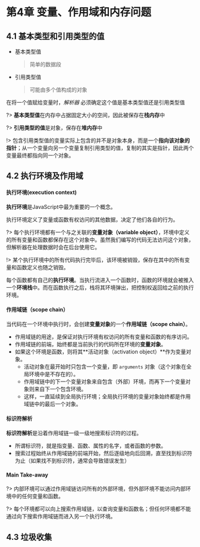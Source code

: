 # 第4章 变量、作用域和内存问题

## 4.1 基本类型和引用类型的值

- 基本类型值

  > 简单的数据段

- 引用类型值

  > 可能由多个值构成的对象

在将一个值赋给变量时，*解析器* 必须确定这个值是基本类型值还是引用类型值

?> **基本类型值**在内存中占据固定大小的空间，因此被保存在**栈内存**中

?> **引用类型的值**是对象，保存在**堆内存**中

!> 包含引用类型值的变量实际上包含的并不是对象本身，而是一个**指向该对象的指针**；从一个变量向另一个变量复制引用类型的值，复制的其实是指针，因此两个变量最终都指向同一个对象。


## 4.2 执行环境及作用域

#### 执行环境(execution context)

**执行环境**是JavaScript中最为重要的一个概念。

执行环境定义了变量或函数有权访问的其他数据，决定了他们各自的行为。

?> 每个执行环境都有一个与之关联的**变量对象（variable object）**，环境中定义的所有变量和函数都保存在这个对象中。虽然我们编写的代码无法访问这个对象，但解析器在处理数据时会在后台使用它。

!> 某个执行环境中的所有代码执行完毕后，该环境被销毁，保存在其中的所有变量和函数定义也随之销毁。

每个函数都有自己的**执行环境**。当执行流进入一个函数时，函数的环境就会被推入一个**环境栈**中。而在函数执行之后，栈将其环境弹出，把控制权返回给之前的执行环境。

#### **作用域链（scope chain）** 

当代码在一个环境中执行时，会创建**变量对象**的一个**作用域链（scope chain）**。

- 作用域链的用途，是保证对执行环境有权访问的所有变量和函数的有序访问。
- 作用域链的前端，始终都是当前执行的代码所在环境的**变量对象**。
- 如果这个环境是函数，则将其**活动对象（activation object）**作为变量对象。
  - 活动对象在最开始时只包含一个变量，即 `arguments` 对象（这个对象在全局环境中是不存在的）。
  - 作用域链中的下一个变量对象来自包含（外部）环境，而再下一个变量对象则来自下一个包含环境。
  - 这样，一直延续到全局执行环境；全局执行环境的变量对象始终都是作用域链中的最后一个对象。

#### 标识符解析

**标识符解析**是沿着作用域链一级一级地搜索标识符的过程。

- 所谓标识符，就是指变量、函数、属性的名字，或者函数的参数。
- 搜索过程始终从作用域链的前端开始，然后逐级地向后回溯，直至找到标识符为止（如果找不到标识符，通常会导致错误发生）

#### Main Take-away

?> 内部环境可以通过作用域链访问所有的外部环境，但外部环境不能访问内部环境中的任何变量和函数。

?> 每个环境都可以向上搜索作用域链，以查询变量和函数名；但任何环境都不能通过向下搜索作用域链而进入另一个执行环境。

## 4.3 垃圾收集



